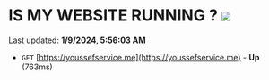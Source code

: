 # IS MY WEBSITE RUNNING ? [![](https://img.shields.io/static/v1?label=Sponsor&message=%E2%9D%A4&logo=GitHub&color=%23fe8e86)](https://github.com/sponsors/<username>)

Last updated: **1/9/2024, 5:56:03 AM**

- `GET` [https://youssefservice.me](https://youssefservice.me) - **Up** (763ms)
